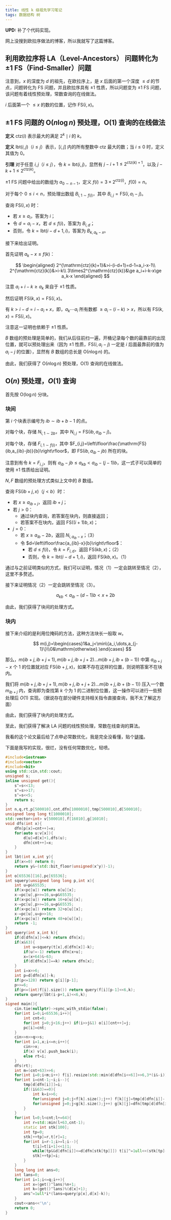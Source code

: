 ```yaml
---
title: 线性 k 级祖先学习笔记
tags: 数据结构 树
---
```


**UPD:** 补了个代码实现。

网上没搜到欧拉序做法的博客，所以我就写了这篇博客。

## 利用欧拉序将 LA（Level-Ancestors） 问题转化为 $\pm 1$ FS（Find-Smaller）问题

注意到，$x$ 的深度为 $d$ 的祖先，在欧拉序上，是 $x$ 后面的第一个深度 $\le d$ 的节点，问题转化为 FS 问题，并且欧拉序具有 $\pm 1$ 性质，所以问题变为 $\pm 1$ FS 问题，该问题有着线性预处理，常数查询的在线做法。

$i$ 后面第一个 $\le x$ 的数的位置，记作 $\mathrm{FS}(i,x)$。

## $\pm 1$ FS 问题的 $\mathrm O(n\log n)$ 预处理，$\mathrm O(1)$ 查询的在线做法

**定义** $\mathrm {ctz}(i)$ 表示最大的满足 $2^k\mid i$ 的 $k$。

**定义** $\mathrm{lbt}(i,j)$（$i\le j$）表示，$[i,j]$ 内的所有整数中 $\mathrm{ctz}$ 最大的数；当 $i\le 0$ 时，定义其值为 $0$。

**引理** 对于任意 $i,j$（$i\le j$），令 $k=\mathrm{lbt}(i,j)$，显然有 $j-i+1\le 2^{\mathrm{ctz}(k)+1}$，以及 $j-k+1\le 2^{\mathrm{ctz}(k)}$。

$\pm 1$ FS 问题中给出的数组为 $a_{0\sim n-1}$，定义 $f(i)=3\times2^{\mathrm{ctz}(i)}$，$f(0)=n$。

对于每个 $0\le i<n$，预处理出数组 $B_{i,1\sim f(i)}$，其中 $B_{i,j}=\mathrm{FS}(i,a_i-j)$。

查询 $\mathrm{FS}(i,x)$ 时：

- 若 $x\ge a_i$，答案为 $i$；
- 令 $d=a_i-x$，若 $d\le f(i)$，答案为 $B_{i,d}$；
- 否则，令 $k=\mathrm{lbt}(i-d+1,i)$，答案为 $B_{k,a_k-x}$。

接下来给出证明。

首先证明 $a_k-x\le f(k)$：

$$
\begin{aligned}
2^{\mathrm{ctz}(k)+1}&>i-(i-d+1)=d-1=a_i-x-1\\
2^{\mathrm{ctz}(k)}&>i-k\\
3\times2^{\mathrm{ctz}(k)}&\ge a_i+i-k-x\ge a_k-x
\end{aligned}
$$

注意 $a_i+i-k\ge a_k$ 来自于 $\pm 1$ 性质。

然后证明 $\mathrm{FS}(k,x)=\mathrm{FS}(i,x)$。

有 $k>i-d=i-a_i+x$，即，$a_k\cdots a_i$ 所有数都 $\ge a_i-(i-k)>x$，所以有 $\mathrm{FS}(k,x)=\mathrm{FS}(i,x)$。

注意这一证明也依赖于 $\pm 1$ 性质。

$B$ 数组的预处理是简单的，我们从后往前扫一遍，开桶记录每个数的最靠前的出现位置，就可以预处理出来（因为 $\pm 1$ 性质，$\mathrm{FS}(i,a_i-j)$ 一定是 $i$ 后面最靠前的值为 $a_i-j$ 的位置），显然有 $B$ 数组的总长是 $\mathrm O(n\log n)$ 的。

由此，我们获得了 $\mathrm O(n\log n)$ 预处理，$\mathrm O(1)$ 查询的在线做法。

## $\mathrm O(n)$ 预处理，$O(1)$ 查询

首先按 $\mathrm O(\log n)$ 分块。

### 块间

第 $i$ 个块表示编号为 $ib\sim ib+b-1$ 的点。

对每个块，存储 $N_{i,1\sim 2b}$，其中 $N_{i,j}=\mathrm {FS}(ib,a_{ib}-j)$。

对每个块，存储 $F_{i,1\sim f(i)}$，其中 $F_{i,j}=\left\lfloor\frac{\mathrm{FS}(ib,a_{ib}-jb)}{b}\right\rfloor$，即 $\mathrm{FS}(ib,a_{ib}-jb)$ 所在的块。

注意到有令 $k=F_{i,j}$，则有 $a_{ib}-jb\le a_{kb}<a_{ib}-(j-1)b$，这一式子可以简单的使用 $\pm 1$ 性质给出证明。

$N,F$ 数组的预处理方式类似上文中的 $B$ 数组。

查询 $\mathrm{FS}(ib+j,x)$（$j<b$）时：

- 若 $x\ge a_{ib+j}$，返回 $ib+j$；
- 若 $j>0$：
  - 通过块内查询，若答案在块内，则直接返回；
  - 若答案不在块内，返回 $\mathrm{FS}((i+1)b,x)$；
- $j=0$：
  - 若 $x\ge a_{ib}-2b$，返回 $N_{i,a_{ib}-x}$；（3）
  - 令 $d=\left\lfloor\frac{a_{ib}-x}{b}\right\rfloor$：
    - 若 $d\le f(i)$，令 $k=F_{i,d}$，返回 $\mathrm{FS}(kb,x)$；（2）
    - 否则，令 $k=\mathrm{lbt}(i-d+1,i)$，返回 $\mathrm{FS}(kb,x)$。（1）

通过与之前证明类似的方式，我们可以证明，情况（1）一定会跳转至情况（2），这里不多赘述。

接下来证明情况（2）一定会跳转至情况（3）。

$$
a_{kb}<a_{ib}-(d-1)b<x+2b
$$

由此，我们获得了块间的处理方式。

### 块内

接下来介绍的是利用位掩码的方法，这种方法块长一般取 $w$。

$$
m(i,j)=\begin{cases}1&a_j<\min\{a_i,\dots,a_{j-1}\}\\0&\mathrm{otherwise}.\end{cases}
$$

那么，$m(ib+j,ib+j+1),m(ib+j,ib+j+2)\dots m(ib+j,ib+(b-1))$ 中第 $a_{ib+j}-x$ 个 $1$ 的位置就对应 $\mathrm{FS}(ib+j,x)$，如果不存在这样的位置，则说明答案不在块内。

我们将 $m(ib+j,ib+j+1),m(ib+j,ib+j+2)\dots m(ib+j,ib+(b-1))$ 压入一个数 $m_{ib+j}$ 内，查询即为查找第 $k$ 个为 $1$ 的二进制位位置，这一操作可以进行一些预处理后 $O(1)$ 实现。（据说存在部分硬件支持相关指令直接查询，我不太了解这方面）

由此，我们获得了块内的处理方式。

至此，我们获得了解决 LA 问题的线性预处理，常数在线查询的算法。

我看的这个论文最后给了点申必常数优化，我是完全没看懂，贴个[链接](https://arxiv.org/pdf/0909.1030.pdf)。

下面是我写的实现，很烂，没有任何常数优化，轻喷。

```cpp
#include<iostream>
#include<vector>
#include<bit>
using std::cin,std::cout;
unsigned s;
inline unsigned get(){
	s^=s<<13;
	s^=s>>17;
	s^=s<<5;
	return s;
}
int n,q,rt,p[500010],cnt,dfn[1000010],tmp[500010],d[500010];
unsigned long long t[1000010];
std::vector<int> v[500010],f[16010],g[16010];
void dfs(int x){
	dfn[p[x]=cnt++]=x;
	for(auto u:v[x]){
		d[u]=d[x]+1,dfs(u);
		dfn[cnt++]=x;
	}
}
int lbt(int x,int y){
	if(x<=0) return 0;
	return y&~(std::bit_floor(unsigned(x^y))-1);
}
int o[65536][16],pc[65536];
int squery(unsigned long long p,int x){
	int u=p&65535;
	if(x<pc[u]) return o[u][x];
	x-=pc[u],p>>=16,u=p&65535;
	if(x<pc[u]) return 16+o[u][x];
	x-=pc[u],p>>=16,u=p&65535;
	if(x<pc[u]) return 32+o[u][x];
	x-=pc[u],u=p>>16;
	if(x<pc[u]) return 48+o[u][x];
	return -1;
}
int query(int x,int k){
	if(d[dfn[x]]<=k) return dfn[x];
	if(x&63){
		int u=squery(t[x],d[dfn[x]]-k);
		if(u!=-1) return dfn[x+u];
		x=(x+64)&~63;
		if(d[dfn[x]]==k) return dfn[x];
	}
	int i=x>>6;
	int p=d[dfn[x]]-k;
	if(p<=128) return g[i][p-1];
	p>>=6;
	if(p<=(int)f[i].size()) return query(f[i][p-1]<<6,k);
	return query(lbt(i-p+1,i)<<6,k);
}
signed main(){
	cin.tie(nullptr)->sync_with_stdio(false);
	for(int i=0;i<65536;i++){
		int cnt=0;
		for(int j=0;j<16;j++) if(i>>j&1) o[i][cnt++]=j;
		pc[i]=cnt;
	}
	cin>>n>>q>>s;
	for(int i=1,x;i<=n;i++){
		cin>>x;
		if(x) v[x].push_back(i);
		else rt=i;
	}
	dfs(rt);
	int m=(cnt+63)>>6;
	for(int i=0;i<m;i++) f[i].resize(std::min(d[dfn[i<<6]]>>6,3*(i&-i))),g[i].resize(std::min(d[dfn[i<<6]],128));
	for(int i=cnt-1;~i;i--){
		tmp[d[dfn[i]]]=i;
		if((i&63)==0){
			int k=i>>6;
			for(unsigned j=0;j<f[k].size();j++) f[k][j]=tmp[d[dfn[i]]-((j+1)<<6)]>>6;
			for(unsigned j=0;j<g[k].size();j++) g[k][j]=dfn[tmp[d[dfn[i]]-j-1]];
		}
	}
	for(int l=0;l<cnt;l+=64){
		int r=std::min(l+63,cnt-1);
		static int stk[100];
		int tp=0;
		stk[++tp]=r,t[r]=1;
		for(int i=r-1;i>=l;i--){
			t[i]=t[i+1]<<1|1;
			while(tp&&d[dfn[i]]<=d[dfn[stk[tp]]]) t[i]^=1ull<<(stk[tp]-i),--tp;
			stk[++tp]=i;
		}
	}
	long long int ans=0;
	int lans=0;
	for(int i=1;i<=q;i++){
		int x=(get()^lans)%n+1;
		int k=(get()^lans)%(d[x]+1);
		ans^=1ull*i*(lans=query(p[x],d[x]-k));
	}
	cout<<ans<<'\n';
	return 0;
}
```
